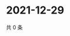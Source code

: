 # 2021-12-29

共 0 条

<!-- BEGIN WEIBO -->
<!-- 最后更新时间 Wed Dec 29 2021 17:09:42 GMT+0800 (China Standard Time) -->

<!-- END WEIBO -->
